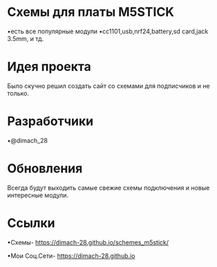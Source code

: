 # Схемы для платы M5STICK
•есть все популярные модули
•cc1101,usb,nrf24,battery,sd card,jack 3.5mm, и тд.
# Идея проекта 
Было скучно решил создать сайт со схемами для подписчиков и не только.
# Разработчики
•@dimach_28
# Обновления
Всегда будут выходить самые свежие схемы подключения и новые интересные модули.
# Ссылки

•Схемы-
https://dimach-28.github.io/schemes_m5stick/

•Мои Соц.Сети-
https://dimach-28.github.io
